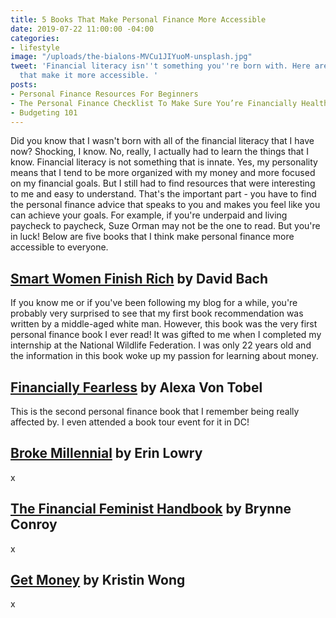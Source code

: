 ```yaml
---
title: 5 Books That Make Personal Finance More Accessible
date: 2019-07-22 11:00:00 -04:00
categories:
- lifestyle
image: "/uploads/the-bialons-MVCu1JIYuoM-unsplash.jpg"
tweet: 'Financial literacy isn''t something you''re born with. Here are some books
  that make it more accessible. '
posts:
- Personal Finance Resources For Beginners
- The Personal Finance Checklist To Make Sure You’re Financially Healthy
- Budgeting 101
---
```


Did you know that I wasn't born with all of the financial literacy that I have now? Shocking, I know. No, really, I actually had to learn the things that I know. Financial literacy is not something that is innate. Yes, my personality means that I tend to be more organized with my money and more focused on my financial goals. But I still had to find resources that were interesting to me and easy to understand. That's the important part - you have to find the personal finance advice that speaks to you and makes you feel like you can achieve your goals. For example, if you're underpaid and living paycheck to paycheck, Suze Orman may not be the one to read. But you're in luck! Below are five books that I think make personal finance more accessible to everyone.

## [Smart Women Finish Rich](https://www.goodreads.com/book/show/25645.Smart_Women_Finish_Rich) by David Bach

If you know me or if you've been following my blog for a while, you're probably very surprised to see that my first book recommendation was written by a middle-aged white man. However, this book was the very first personal finance book I ever read! It was gifted to me when I completed my internship at the National Wildlife Federation. I was only 22 years old and the information in this book woke up my passion for learning about money.

## [Financially Fearless](https://www.goodreads.com/book/show/17737028-financially-fearless?ac=1&from_search=true) by Alexa Von Tobel

This is the second personal finance book that I remember being really affected by. I even attended a book tour event for it in DC! 

## [Broke Millennial](https://www.goodreads.com/book/show/32335700-broke-millennial?ac=1&from_search=true) by Erin Lowry

x

## [The Financial Feminist Handbook](https://www.goodreads.com/book/show/41073145-the-feminist-financial-handbook?ac=1&from_search=true) by Brynne Conroy

x

## [Get Money](https://www.goodreads.com/book/show/35604725-get-money?from_search=true) by Kristin Wong

x